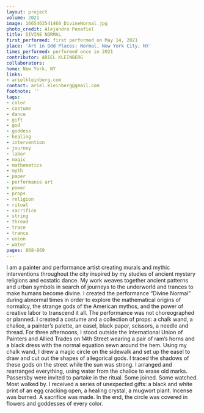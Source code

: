 ```yaml
---
layout: project
volume: 2021
image: 1665463541460_DivineNormal.jpg
photo_credit: Alejandro Penafiel
title: DIVINE NORMAL
first_performed: first performed on May 14, 2021
place: 'Art in Odd Places: Normal, New York City, NY'
times_performed: performed once in 2021
contributor: ARIEL KLEINBERG
collaborators:
home: New York, NY
links:
- arielkleinberg.com
contact: ariel.kleinberg@gmail.com
footnote: ''
tags:
- color
- costume
- dance
- gift
- god
- goddess
- healing
- intervention
- journey
- labor
- magic
- mathematics
- myth
- paper
- performance art
- power
- props
- religion
- ritual
- sacrifice
- string
- thread
- trace
- trance
- union
- water
pages: 868-869
---
```


I am a painter and performance artist creating murals and mythic interventions throughout the city inspired by my studies of ancient mystery religions and ecstatic dance. My work weaves together ancient patterns and urban symbols in search of journeys to the underworld and trances to make humans become divine. I created the performance “Divine Normal” during abnormal times in order to explore the mathematical origins of normalcy, the strange gods of the American mythos, and the power of creative labor to transcend it all. The performance was not choreographed or planned. I created a costume and a collection of props: a chalk wand, a chalice, a painter’s palette, an easel, black paper, scissors, a needle and thread. For three afternoons, I stood outside the International Union of Painters and Allied Trades on 14th Street wearing a pair of ram’s horns and a black dress with the normal equation sewn around the hem. Using my chalk wand, I drew a magic circle on the sidewalk and set up the easel to draw and cut out the shapes of allegorical gods. I traced the shadows of these gods on the street while the sun was strong. I arranged and rearranged everything, using water from the chalice to erase old marks. Passersby were invited to partake in the ritual. Some joined. Some watched. Most walked by. I received a series of unexpected gifts: a black and white print of an egg cracking open, a healing crystal, a mugwort plant. Incense was burned. A sacrifice was made. In the end, the circle was covered in flowers and goddesses of every color.
